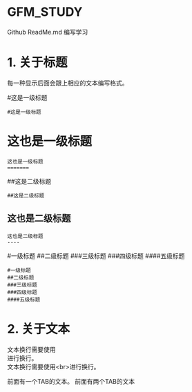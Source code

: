 # GFM_STUDY
Github ReadMe.md 编写学习

# 1. 关于标题
每一种显示后面会跟上相应的文本编写格式。

#这是一级标题
```
#这是一级标题
```

这也是一级标题
=======
```
这也是一级标题
=======
```

##这是二级标题
```
##这是二级标题
```

这也是二级标题
----
```
这也是二级标题
----
```

#一级标题
##二级标题
###三级标题
###四级标题
####五级标题
```
#一级标题
##二级标题
###三级标题
###四级标题
####五级标题
```

# 2. 关于文本
文本换行需要使用<br>进行换行。<br>
文本换行需要使用\<br>进行换行。<br>

  前面有一个TAB的文本。
    前面有两个TAB的文本
